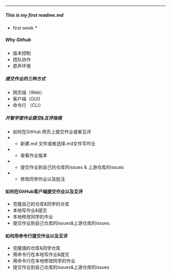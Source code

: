 ---
##### This is my first readme.md

* first week *
##### Why Github
- 版本控制
- 团队协作
- 原声环境

##### 提交作业的三种方式
- 网页端（Web）
- 客户端（GUI)
- 命令行 （CLI）

##### 开智学堂作业提交&互评指南
- 如何在GitHub 网页上提交作业或者互评
- - 新建.md 文件或者选择.md文件写作业
- - 查看作业版本
- - 提交作业到自己的仓库的issues & 上游仓库的issues
- - 修改同学作业以及批注

#### 如何在GitHub客户端提交作业以及互评
- 克隆自己的仓库&同学的仓库
- 本地写作业&提交
- 本地修改同学的作业
- 提交作业到自己仓库的issues&上游仓库的issues.

#### 如何用命令行提交作业以及互评
- 克隆值的仓库&同学仓库
- 用命令行在本地写作业&提交
- 用命令行在本地修改同学的作业
- 提交作业到自己仓库的issues&上游仓库的issues

